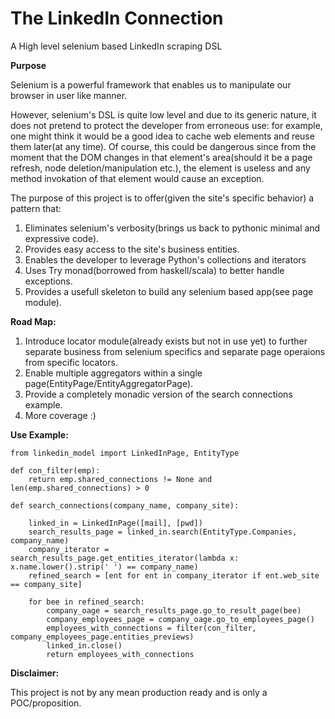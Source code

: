 # The LinkedIn Connection

A High level selenium based LinkedIn scraping DSL

**Purpose**

Selenium is a powerful framework that enables us to manipulate our browser in user like manner.

However, selenium&#39;s DSL is quite low level and due to its generic nature, it does not pretend to protect the developer from erroneous use: for example, one might think it would be a good idea to cache web elements and reuse them later(at any time). Of course, this could be dangerous since from the moment that the DOM changes in that element&#39;s area(should it be a page refresh, node deletion/manipulation etc.), the element is useless and any method invokation of that element would cause an exception.

The purpose of this project is to offer(given the site&#39;s specific behavior) a pattern that:

1. Eliminates selenium&#39;s verbosity(brings us back to pythonic minimal and expressive code).
2. Provides easy access to the site&#39;s business entities.
3. Enables the developer to leverage Python&#39;s collections and iterators
4. Uses Try monad(borrowed from haskell/scala) to better handle exceptions.
5. Provides a usefull skeleton to build any selenium based app(see page module).

**Road Map:**

1. Introduce locator module(already exists but not in use yet) to further separate business from selenium specifics and separate page operaions from specific locators.
2. Enable multiple aggregators within a single page(EntityPage/EntityAggregatorPage).
3. Provide a completely monadic version of the search connections example.
4. More coverage :)

**Use Example:**

```
from linkedin_model import LinkedInPage, EntityType

def con_filter(emp):
    return emp.shared_connections != None and len(emp.shared_connections) > 0

def search_connections(company_name, company_site):

    linked_in = LinkedInPage([mail], [pwd])
    search_results_page = linked_in.search(EntityType.Companies, company_name)
    company_iterator = search_results_page.get_entities_iterator(lambda x: x.name.lower().strip(' ') == company_name)
    refined_search = [ent for ent in company_iterator if ent.web_site == company_site]

    for bee in refined_search:
        company_oage = search_results_page.go_to_result_page(bee)
        company_employees_page = company_oage.go_to_employees_page()
        employees_with_connections = filter(con_filter, company_employees_page.entities_previews)
        linked_in.close()
        return employees_with_connections

```

**Disclaimer:**

This project is not by any mean production ready and is only a POC/proposition.